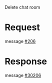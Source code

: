 Delete chat room

# Request
message [#206](../../proto/README.md#action_206)

# Response
message [#30206](../../proto/README.md#action_30206)